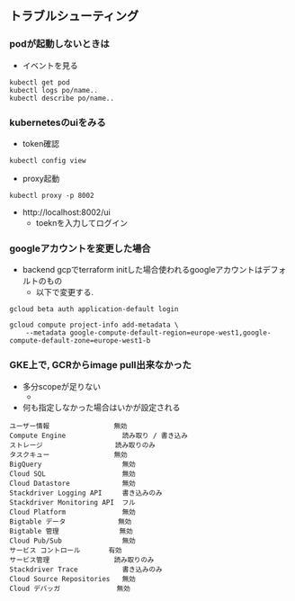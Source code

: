 ## トラブルシューティング
### podが起動しないときは
+ イベントを見る
```
kubectl get pod
kubectl logs po/name..
kubectl describe po/name..
```

### kubernetesのuiをみる
+ token確認
```
kubectl config view
```
+ proxy起動
```
kubectl proxy -p 8002
```
+ http://localhost:8002/ui
  + toeknを入力してログイン

### googleアカウントを変更した場合
+ backend gcpでterraform initした場合使われるgoogleアカウントはデフォルトのもの
  + 以下で変更する.
```
gcloud beta auth application-default login
```
```
gcloud compute project-info add-metadata \
    --metadata google-compute-default-region=europe-west1,google-compute-default-zone=europe-west1-b
```

### GKE上で, GCRからimage pull出来なかった
+ 多分scopeが足りない
  + [](https://cloud.google.com/sdk/gcloud/reference/alpha/compute/instances/set-scopes)
+ 何も指定しなかった場合はいかが設定される
```
ユーザー情報                無効
Compute Engine              読み取り / 書き込み
ストレージ                  読み取りのみ
タスクキュー                無効
BigQuery                    無効
Cloud SQL                   無効
Cloud Datastore             無効
Stackdriver Logging API     書き込みのみ
Stackdriver Monitoring API  フル
Cloud Platform              無効
Bigtable データ             無効
Bigtable 管理               無効
Cloud Pub/Sub               無効
サービス コントロール       有効
サービス管理                読み取りのみ
Stackdriver Trace           書き込みのみ
Cloud Source Repositories   無効
Cloud デバッガ              無効
```
